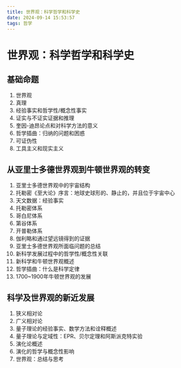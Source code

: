 ```yaml
---
title: 世界观：科学哲学和科学史
date: 2024-09-14 15:53:57
tags: 哲学
---
```

# 世界观：科学哲学和科学史
## 基础命题
1. 世界观
2.  真理
3.  经验事实和哲学性/概念性事实
4. 证实与不证实证据和推理
5. 奎因-迪昂论点和对科学方法的意义
6. 哲学插曲：归纳的问题和困惑
7. 可证伪性
8. 工具主义和现实主义
## 从亚里士多德世界观到牛顿世界观的转变
1. 亚里士多德世界观中的宇宙结构
2. 托勒密《至大论》序言：地球史球形的、静止的，并且位于宇宙中心
3. 天文数据：经验事实
4. 托勒密体系
5. 哥白尼体系
6. 第谷体系
7. 开普勒体系
8. 伽利略和通过望远镜得到的证据
9. 亚里士多德世界观所面临问题的总结
10. 新科学发展过程中的哲学性/概念性关联
11. 新科学和牛顿世界观概述
12. 哲学插曲：什么是科学定律
13. 1700~1900年牛顿世界观的发展
## 科学及世界观的新近发展
1. 狭义相对论
2. 广义相对论
3. 量子理论的经验事实、数学方法和诠释概述
4. 量子理论与定域性：EPR、贝尔定理和阿斯派克特实验
5. 演化论概述
6. 演化的哲学与概念性影响
7. 世界观：总结与思考
